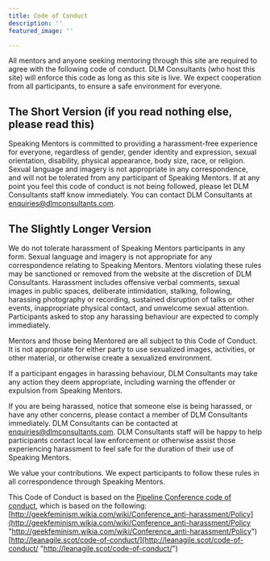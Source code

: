 ```yaml
---
title: Code of Conduct
description: ''
featured_image: ''

---
```

All mentors and anyone seeking mentoring through this site are required to agree with the following code of conduct. DLM Consultants (who host this site) will enforce this code as long as this site is live. We expect cooperation from all participants, to ensure a safe environment for everyone.

## The Short Version (if you read nothing else, please read this)

Speaking Mentors is committed to providing a harassment-free experience for everyone, regardless of gender, gender identity and expression, sexual orientation, disability, physical appearance, body size, race, or religion. Sexual language and imagery is not appropriate in any correspondence, and will not be tolerated from any participant of Speaking Mentors. If at any point you feel this code of conduct is not being followed, please let DLM Consultants staff know immediately. You can contact DLM Consultants at enquiries@dlmconsultants.com.

## The Slightly Longer Version

We do not tolerate harassment of Speaking Mentors participants in any form. Sexual language and imagery is not appropriate for any correspondence relating to Speaking Mentors. Mentors violating these rules may be sanctioned or removed from the website at the discretion of DLM Consultants. Harassment includes offensive verbal comments, sexual images in public spaces, deliberate intimidation, stalking, following, harassing photography or recording, sustained disruption of talks or other events, inappropriate physical contact, and unwelcome sexual attention. Participants asked to stop any harassing behaviour are expected to comply immediately.

Mentors and those being Mentored are all subject to this Code of Conduct. It is not appropriate for either party to use sexualized images, activities, or other material, or otherwise create a sexualized environment.

If a participant engages in harassing behaviour, DLM Consultants may take any action they deem appropriate, including warning the offender or expulsion from Speaking Mentors.

If you are being harassed, notice that someone else is being harassed, or have any other concerns, please contact a member of DLM Consultants immediately. DLM Consultants can be contacted at [enquiries@dlmconsultants.com](emailto:enquiries@dlmconsultants.com). DLM Consultants staff will be happy to help participants contact local law enforcement or otherwise assist those experiencing harassment to feel safe for the duration of their use of Speaking Mentors.

We value your contributions. We expect participants to follow these rules in all correspondence through Speaking Mentors.

This Code of Conduct is based on the [Pipeline Conference code of conduct](https://pipelineconf.info/about/code-of-conduct/), which is based on the following:  
[http://geekfeminism.wikia.com/wiki/Conference_anti-harassment/Policy](http://geekfeminism.wikia.com/wiki/Conference_anti-harassment/Policy "http://geekfeminism.wikia.com/wiki/Conference_anti-harassment/Policy")  
[http://leanagile.scot/code-of-conduct/](http://leanagile.scot/code-of-conduct/ "http://leanagile.scot/code-of-conduct/")